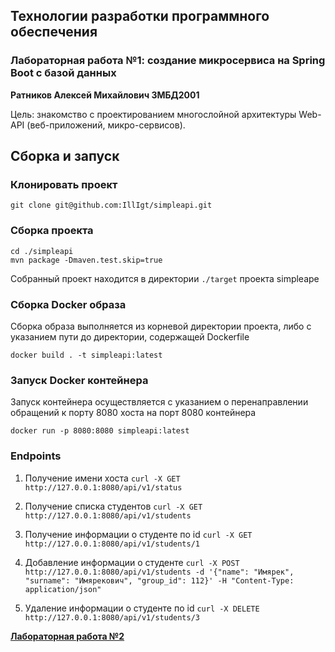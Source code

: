 ## Технологии разработки программного обеспечения

### Лабораторная работа №1: создание микросервиса на Spring Boot с базой данных

**Ратников Алексей Михайлович 3МБД2001**

Цель: знакомство с проектированием многослойной архитектуры Web-API (веб-приложений, микро-сервисов).

## Сборка и запуск

### Клонировать проект

`git clone git@github.com:IllIgt/simpleapi.git`

### Сборка проекта

```
cd ./simpleapi
mvn package -Dmaven.test.skip=true
```
Собранный проект находится в директории `./target` проекта simpleape

### Сборка Docker образа
Сборка образа выполняется из корневой директории проекта, 
либо с указанием пути до директории,
содержащей Dockerfile

`docker build . -t simpleapi:latest`

### Запуск Docker контейнера
Запуск контейнера осуществляется с указанием 
о перенаправлении обращений к порту 8080 хоста 
на порт 8080 контейнера

`docker run -p 8080:8080 simpleapi:latest`

### Endpoints

1. Получение имени хоста `curl -X GET http://127.0.0.1:8080/api/v1/status`

2. Получение списка студентов
`curl -X GET http://127.0.0.1:8080/api/v1/students`

3. Получение информации о студенте по id
`curl -X GET http://127.0.0.1:8080/api/v1/students/1`

4. Добавление информации о студенте
`curl -X POST http://127.0.0.1:8080/api/v1/students -d '{"name": "Имярек", "surname": "Имярекович", "group_id": 112}' -H "Content-Type: application/json"
`
5. Удаление информации о студенте по id
`curl -X DELETE http://127.0.0.1:8080/api/v1/students/3`


[**Лабораторная работа №2**](https://github.com/IllIgt/simpleapi/blob/master/Kubernetes.md)